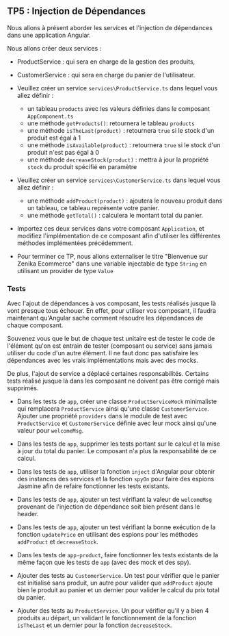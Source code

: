 ## TP5 : Injection de Dépendances

Nous allons à présent aborder les services et l'injection de dépendances dans une application Angular.

Nous allons créer deux services :

- ProductService : qui sera en charge de la gestion des produits,
- CustomerService : qui sera en charge du panier de l'utilisateur.

- Veuillez créer un service `services\ProductService.ts` dans lequel vous allez définir :
	- un tableau `products` avec les valeurs définies dans le composant `AppComponent.ts`
	- une méthode `getProducts()`: retournera le tableau `products`
	- une méthode `isTheLast(product)` : retournera `true` si le stock d'un produit est égal à 1
	- une méthode `isAvailable(product)` : retournera `true` si le stock d'un produit n'est pas égal à 0
	- une méthode `decreaseStock(product)` : mettra à jour la propriété `stock` du produit spécifié en paramètre

- Veuillez créer un service `services\CustomerService.ts` dans lequel vous allez définir :
	- une méthode `addProduct(product)` : ajoutera le nouveau produit dans un tableau, ce tableau représente votre panier.
	- une méthode `getTotal()` : calculera le montant total du panier.

- Importez ces deux services dans votre composant `Application`, et modifiez l'implémentation de ce composant afin d'utiliser les différentes méthodes implémentées précédemment.

- Pour terminer ce TP, nous allons externaliser le titre "Bienvenue sur Zenika Ecommerce" dans une variable injectable de type `String` en utilisant un provider de type `Value`

### Tests

Avec l'ajout de dépendances à vos composant, les tests réalisés jusque là vont presque tous échouer. En effet, pour utiliser vos composant, il faudra maintenant qu'Angular sache comment résoudre les dépendances de chaque composant.

Souvenez vous que le but de chaque test unitaire est de tester le code de l'élément qu'on est entrain de tester (composant ou service) sans jamais utiliser du code d'un autre élément. Il ne faut donc pas satisfaire les dépendances avec les vrais implémentations mais avec des mocks.

De plus, l'ajout de service a déplacé certaines responsabilités. Certains tests réalisé jusque là dans les composant ne doivent pas être corrigé mais supprimés.

- Dans les tests de `app`, créer une classe `ProductServiceMock` minimaliste qui remplacera `ProductService` ainsi qu'une classe `CustomerService`. Ajouter une propriété `providers` dans le module de test avec `ProductService` et `CustomerService` définie avec leur mock ainsi qu'une valeur pour `welcomeMsg`.

- Dans les tests de `app`, supprimer les tests portant sur le calcul et la mise à jour du total du panier. Le composant n'a plus la responsabilité de ce calcul.

- Dans les tests de `app`, utiliser la fonction `inject` d'Angular pour obtenir des instances des services et la fonction `spyOn` pour faire des espions Jasmine afin de refaire fonctionner les tests existants.

- Dans les tests de `app`, ajouter un test vérifiant la valeur de `welcomeMsg` provenant de l'injection de dépendance soit bien présent dans le header.

- Dans les tests de `app`, ajouter un test vérifiant la bonne exécution de la fonction `updatePrice` en utilisant des espions pour les méthodes `addProduct` et `decreaseStock`.

- Dans les tests de `app-product`, faire fonctionner les tests existants de la même façon que les tests de `app` (avec des mock et des spy).

- Ajouter des tests au `CustomerService`. Un test pour vérifier que le panier est initialisé sans produit, un autre pour valider que `addProduct` ajoute bien le produit au panier et un dernier pour valider le calcul du prix total du panier.

- Ajouter des tests au `ProductService`. Un pour vérifier qu'il y a bien 4 produits au départ, un validant le fonctionnement de la fonction `isTheLast` et un dernier pour la fonction `decreaseStock`.
